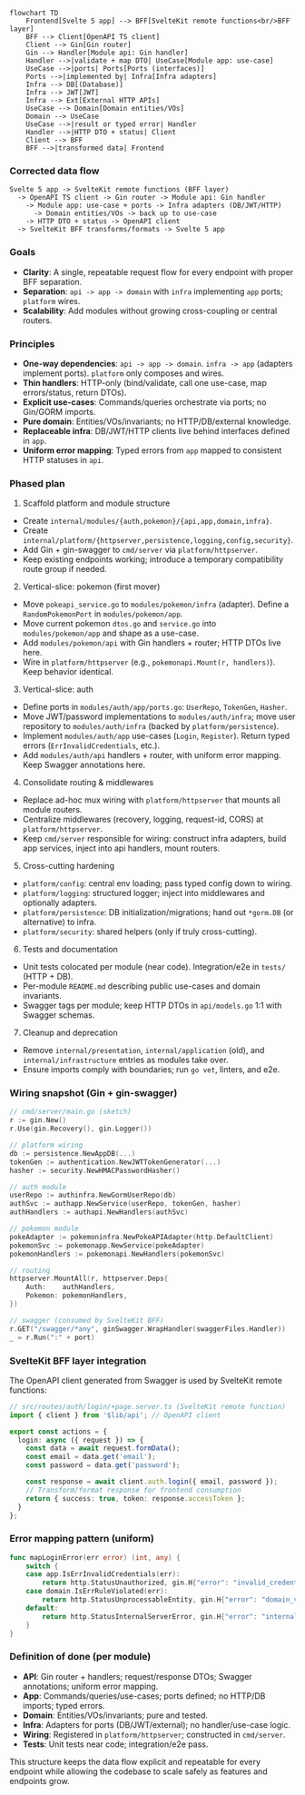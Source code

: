 ```mermaid
flowchart TD
    Frontend[Svelte 5 app] --> BFF[SvelteKit remote functions<br/>BFF layer]
    BFF --> Client[OpenAPI TS client]
    Client --> Gin[Gin router]
    Gin --> Handler[Module api: Gin handler]
    Handler -->|validate + map DTO| UseCase[Module app: use-case]
    UseCase -->|ports| Ports[Ports (interfaces)]
    Ports -->|implemented by| Infra[Infra adapters]
    Infra --> DB[(Database)]
    Infra --> JWT[JWT]
    Infra --> Ext[External HTTP APIs]
    UseCase --> Domain[Domain entities/VOs]
    Domain --> UseCase
    UseCase -->|result or typed error| Handler
    Handler -->|HTTP DTO + status| Client
    Client --> BFF
    BFF -->|transformed data| Frontend
```

### Corrected data flow
```text
Svelte 5 app -> SvelteKit remote functions (BFF layer)
  -> OpenAPI TS client -> Gin router -> Module api: Gin handler
    -> Module app: use-case + ports -> Infra adapters (DB/JWT/HTTP)
      -> Domain entities/VOs -> back up to use-case
    -> HTTP DTO + status -> OpenAPI client
  -> SvelteKit BFF transforms/formats -> Svelte 5 app
```

### Goals
- **Clarity**: A single, repeatable request flow for every endpoint with proper BFF separation.
- **Separation**: `api -> app -> domain` with `infra` implementing `app` ports; `platform` wires.
- **Scalability**: Add modules without growing cross-coupling or central routers.

### Principles
- **One-way dependencies**: `api -> app -> domain`. `infra -> app` (adapters implement ports). `platform` only composes and wires.
- **Thin handlers**: HTTP-only (bind/validate, call one use-case, map errors/status, return DTOs).
- **Explicit use-cases**: Commands/queries orchestrate via ports; no Gin/GORM imports.
- **Pure domain**: Entities/VOs/invariants; no HTTP/DB/external knowledge.
- **Replaceable infra**: DB/JWT/HTTP clients live behind interfaces defined in `app`.
- **Uniform error mapping**: Typed errors from `app` mapped to consistent HTTP statuses in `api`.

### Phased plan

1) Scaffold platform and module structure
- Create `internal/modules/{auth,pokemon}/{api,app,domain,infra}`.
- Create `internal/platform/{httpserver,persistence,logging,config,security}`.
- Add Gin + gin-swagger to `cmd/server` via `platform/httpserver`.
- Keep existing endpoints working; introduce a temporary compatibility route group if needed.

2) Vertical-slice: pokemon (first mover)
- Move `pokeapi_service.go` to `modules/pokemon/infra` (adapter). Define a `RandomPokemonPort` in `modules/pokemon/app`.
- Move current pokemon `dtos.go` and `service.go` into `modules/pokemon/app` and shape as a use-case.
- Add `modules/pokemon/api` with Gin handlers + router; HTTP DTOs live here.
- Wire in `platform/httpserver` (e.g., `pokemonapi.Mount(r, handlers)`). Keep behavior identical.

3) Vertical-slice: auth
- Define ports in `modules/auth/app/ports.go`: `UserRepo`, `TokenGen`, `Hasher`.
- Move JWT/password implementations to `modules/auth/infra`; move user repository to `modules/auth/infra` (backed by `platform/persistence`).
- Implement `modules/auth/app` use-cases (`Login`, `Register`). Return typed errors (`ErrInvalidCredentials`, etc.).
- Add `modules/auth/api` handlers + router, with uniform error mapping. Keep Swagger annotations here.

4) Consolidate routing & middlewares
- Replace ad-hoc mux wiring with `platform/httpserver` that mounts all module routers.
- Centralize middlewares (recovery, logging, request-id, CORS) at `platform/httpserver`.
- Keep `cmd/server` responsible for wiring: construct infra adapters, build app services, inject into api handlers, mount routers.

5) Cross-cutting hardening
- `platform/config`: central env loading; pass typed config down to wiring.
- `platform/logging`: structured logger; inject into middlewares and optionally adapters.
- `platform/persistence`: DB initialization/migrations; hand out `*gorm.DB` (or alternative) to infra.
- `platform/security`: shared helpers (only if truly cross-cutting).

6) Tests and documentation
- Unit tests colocated per module (near code). Integration/e2e in `tests/` (HTTP + DB).
- Per-module `README.md` describing public use-cases and domain invariants.
- Swagger tags per module; keep HTTP DTOs in `api/models.go` 1:1 with Swagger schemas.

7) Cleanup and deprecation
- Remove `internal/presentation`, `internal/application` (old), and `internal/infrastructure` entries as modules take over.
- Ensure imports comply with boundaries; run `go vet`, linters, and e2e.

### Wiring snapshot (Gin + gin-swagger)
```go
// cmd/server/main.go (sketch)
r := gin.New()
r.Use(gin.Recovery(), gin.Logger())

// platform wiring
db := persistence.NewAppDB(...)
tokenGen := authentication.NewJWTTokenGenerator(...)
hasher := security.NewHMACPasswordHasher()

// auth module
userRepo := authinfra.NewGormUserRepo(db)
authSvc := authapp.NewService(userRepo, tokenGen, hasher)
authHandlers := authapi.NewHandlers(authSvc)

// pokemon module
pokeAdapter := pokemoninfra.NewPokeAPIAdapter(http.DefaultClient)
pokemonSvc := pokemonapp.NewService(pokeAdapter)
pokemonHandlers := pokemonapi.NewHandlers(pokemonSvc)

// routing
httpserver.MountAll(r, httpserver.Deps{
    Auth:    authHandlers,
    Pokemon: pokemonHandlers,
})

// swagger (consumed by SvelteKit BFF)
r.GET("/swagger/*any", ginSwagger.WrapHandler(swaggerFiles.Handler))
_ = r.Run(":" + port)
```

### SvelteKit BFF layer integration
The OpenAPI client generated from Swagger is used by SvelteKit remote functions:
```ts
// src/routes/auth/login/+page.server.ts (SvelteKit remote function)
import { client } from '$lib/api'; // OpenAPI client

export const actions = {
  login: async ({ request }) => {
    const data = await request.formData();
    const email = data.get('email');
    const password = data.get('password');

    const response = await client.auth.login({ email, password });
    // Transform/format response for frontend consumption
    return { success: true, token: response.accessToken };
  }
};
```

### Error mapping pattern (uniform)
```go
func mapLoginError(err error) (int, any) {
    switch {
    case app.IsErrInvalidCredentials(err):
        return http.StatusUnauthorized, gin.H{"error": "invalid_credentials"}
    case domain.IsErrRuleViolated(err):
        return http.StatusUnprocessableEntity, gin.H{"error": "domain_violation"}
    default:
        return http.StatusInternalServerError, gin.H{"error": "internal_error"}
    }
}
```

### Definition of done (per module)
- **API**: Gin router + handlers; request/response DTOs; Swagger annotations; uniform error mapping.
- **App**: Commands/queries/use-cases; ports defined; no HTTP/DB imports; typed errors.
- **Domain**: Entities/VOs/invariants; pure and tested.
- **Infra**: Adapters for ports (DB/JWT/external); no handler/use-case logic.
- **Wiring**: Registered in `platform/httpserver`; constructed in `cmd/server`.
- **Tests**: Unit tests near code; integration/e2e pass.

This structure keeps the data flow explicit and repeatable for every endpoint while allowing the codebase to scale safely as features and endpoints grow.


